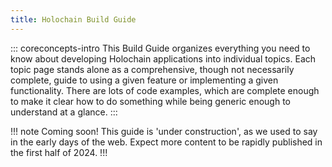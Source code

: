 ```yaml
---
title: Holochain Build Guide
---
```


::: coreconcepts-intro
This Build Guide organizes everything you need to know about developing Holochain applications into individual topics. Each topic page stands alone as a comprehensive, though not necessarily complete, guide to using a given feature or implementing a given functionality. There are lots of code examples, which are complete enough to make it clear how to do something while being generic enough to understand at a glance.
:::

!!! note Coming soon!
This guide is 'under construction', as we used to say in the early days of the web. Expect more content to be rapidly published in the first half of 2024.
!!!